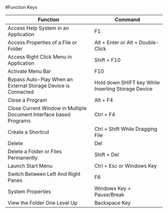 #Function Keys

| Function                                                           | Command                                           |
| ------------------------------------------------------------------ | -------------------------------------------------- |
| Access Help System in an Application                               | F1                                                 |
| Access Properties of a File or Folder                              | Alt + Enter or Alt + Double-Click                  |
| Access Right Click Menu in Application                             | Shift + F10                                        |
| Activate Menu Bar                                                  | F10                                                |
| Bypass Auto-Play When an External Storage Device is Connected      | Hold down SHIFT key While Inserting Storage Device |
| Close a Program                                                    | Alt + F4                                           |
| Close Current Window in Multiple Document Interface based Programs | Ctrl + F4                                          |
| Create a Shortcut                                                  | Ctrl + Shift While Dragging File                   |
| Delete                                                             | Del                                                |
| Delete a Folder or Files Permanently                               | Shift + Del                                        |
| Launch Start Menu                                                  | Ctrl + Esc or Windows Key                          |
| Switch Between Left And Right Panes                                | F6                                                 |
| System Properties                                                  | Windows Key + Pause/Break                          |
| View the Folder One Level Up                                       | Backspace Key                                      |
